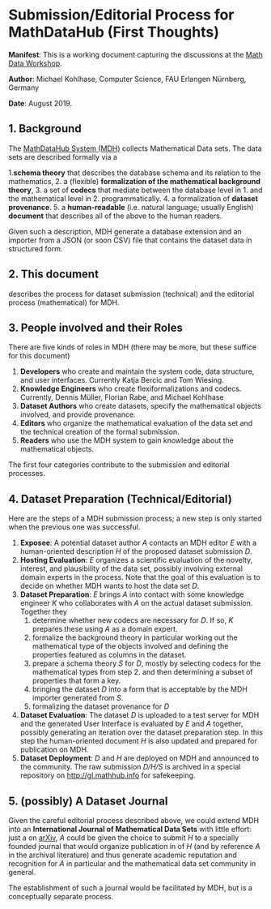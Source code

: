 # Submission/Editorial Process for MathDataHub (First Thoughts)

**Manifest**: This is a working document capturing the discussions at the
[Math Data Workshop](https://opendreamkit.org/2019/08/17/WorkshopOnDataInMathematics/).

**Author**: Michael Kohlhase, Computer Science,  FAU Erlangen Nürnberg, Germany

**Date**: August 2019. 

## 1. Background
The [MathDataHub System (MDH)](htp://mdhalpha.mathhub.info) collects Mathematical Data sets. The data sets are described formally via a

1.**schema theory** that describes the database schema and its relation to the mathematics,
2. a (flexible) **formalization of the mathematical background theory**, 
3. a set of **codecs** that mediate between the database level in 1. and the mathematical level in 2. programmatically.
4. a formalization of **dataset provenance**.
5. a **human-readable** (i.e. natural language; usually English) **document** that describes all of the above to the human readers. 

Given such a description, MDH generate a database extension and an importer from a JSON (or soon CSV) file that contains the dataset data in structured form. 

## 2. This document 
describes the process for dataset submission (technical) and the editorial process (mathematical) for MDH.

## 3. People involved and their Roles

There are five kinds of roles in MDH (there may be more, but these suffice for this document)

1. **Developers** who create and maintain the system code, data structure, and user interfaces. Currently Katja Bercic and Tom Wiesing.
2. **Knowledge Engineers** who create flexiformalizations and codecs. Currently, Dennis Müller, Florian Rabe, and Michael Kohlhase
3. **Dataset Authors** who create datasets, specify the mathematical objects involved, and provide provenance.
4. **Editors** who organize the mathematical evaluation of the data set and the technical creation of the formal submission. 
5. **Readers** who use the MDH system to gain knowledge about the mathematical objects. 

The first four categories contribute to the submission and editorial processes. 

## 4. Dataset Preparation (Technical/Editorial)

Here are the steps of a MDH submission process; a new step is only started when the
previous one was successful.  

1. **Exposee**:  A potential dataset author *A* contacts an MDH editor *E*  with a
   human-oriented description *H*  of the proposed dataset submission *D*.
2. **Hosting Evaluation**:  *E* organizes a scientific evaluation of the novelty, interest, and plausibility of the
   data set, possibly involving external domain experts in the process. Note that the goal
   of this evaluation is to decide on whether MDH wants to host the data set *D*. 
3. **Dataset Preparation**: *E* brings *A* into contact with some knowledge engineer *K*
who collaborates with *A* on the actual dataset submission. Together they 
   1. determine whether new codecs are necessary for *D*. If so, *K* prepares these using
   *A* as a domain expert.
   2. formalize the background theory in particular working out the mathematical type of
      the objects involved and defining the properties featured as columns in the
      dataset. 
   3. prepare a schema theory *S* for *D*, mostly by selecting codecs for the mathematical
      types from step 2. and then determining a subset of properties that form a key.
   4. bringing the dataset *D* into a form that is acceptable by the MDH importer
      generated from *S*.
   5. formalizing the dataset provenance for *D*
4. **Dataset Evaluation**: The dataset *D* is uploaded to a test server for MDH and the
generated User Interface is evaluated by *E* and *A* together, possibly generating an
iteration over the dataset preparation step. In this step the human-oriented document *H*
is also updated and prepared for publication on MDH. 
5. **Dataset Deployment**: *D* and *H* are deployed on MDH and announced to the
   community. The raw submission *D/H/S*  is archived in a special repository on
   http://gl.mathhub.info for safekeeping. 

## 5. (possibly) A Dataset Journal

Given the careful editorial process described above, we could extend MDH into an
**International Journal of Mathematical Data Sets** with little effort: just a on
[arXiv](http://arxiv.org), *A* could be given the choice to submit *H* to a specially
founded journal that would organize publication in  of *H* (and by reference *A* in the
archival literature) and thus generate academic reputation and recognition for *A* in
particular and the mathematical data set community in general.

The establishment of such a journal would be facilitated by MDH, but is a conceptually
separate process. 

   

<!--  LocalWords:  formalization Bercic flexiformalizations formalizing
 -->
